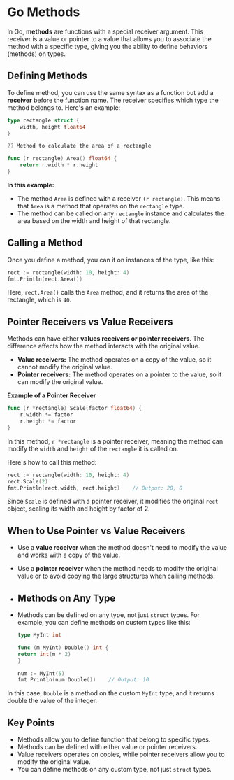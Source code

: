 # Go Methods

In Go, **methods** are functions with a special receiver argument. This receiver is a value or pointer to a value that allows you to associate the method with a specific type, giving you the ability to define behaviors (methods) on types.

## Defining Methods

To define method, you can use the same syntax as a function but add a **receiver** before the function name. The receiver specifies which type the method belongs to. Here's an example:

```go
type rectangle struct {
    width, height float64
}

?? Method to calculate the area of a rectangle

func (r rectangle) Area() float64 {
    return r.width * r.height
}
```
**In this example:**
- The method `Area` is defined with a receiver `(r rectangle)`. This means that `Area` is a method that operates on the `rectangle` type.
- The method can be called on any `rectangle` instance and calculates the area based on the width and height of that rectangle.

## Calling a Method

Once you define a method, you can it on instances of the type, like this:

```go
rect := rectangle(width: 10, height: 4)
fmt.Println(rect.Area())
```
Here, `rect.Area()` calls the `Area` method, and it returns the area of the rectangle, which is `40`.

## Pointer Receivers vs Value Receivers

Methods can have either **values receivers or pointer receivers**. The difference affects how the method interacts with the original value.
- **Value receivers:** The method operates on a copy of the value, so it cannot modify the original value.
- **Pointer receivers:** The method operates on a pointer to the value, so it can modify the original value.

**Example of a Pointer Receiver**

```go
func (r *rectangle) Scale(factor float64) {
    r.width *= factor
    r.height *= factor
}
```
In this method, `r *rectangle` is a pointer receiver, meaning the method can modify the `width` and `height` of the `rectangle` it is called on.

Here's how to call this method:

```go
rect := rectangle(width: 10, height: 4)
rect.Scale(2)
fmt.Println(rect.width, rect.height)    // Output: 20, 8
```
Since `Scale` is defined with a pointer receiver, it modifies the original `rect` object, scaling its width and height by factor of 2.

## When to Use Pointer vs Value Receivers
- Use a **value receiver** when the method doesn't need to modify the value and works with a copy of the value.
- Use a **pointer receiver** when the method needs to modify the original value or to avoid copying the large structures when calling methods.

- ## Methods on Any Type

- Methods can be defined on any type, not just `struct` types. For example, you can define methods on custom types like this:

    ```go
    type MyInt int

    func (m MyInt) Double() int {
    return int(m * 2)
    }

    num := MyInt(5)
    fmt.Println(num.Double())    // Output: 10
    ```
In this case, `Double` is a method on the custom `MyInt` type, and it returns double the value of the integer.

## Key Points
- Methods allow you to define function that belong to specific types.
- Methods can be defined with either value or pointer receivers.
- Value receivers operates on copies, while pointer receivers allow you to modify the original value.
- You can define methods on any custom type, not just `struct` types.
